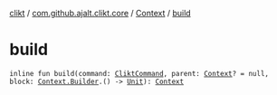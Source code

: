 [clikt](../../index.md) / [com.github.ajalt.clikt.core](../index.md) / [Context](index.md) / [build](./build.md)

# build

`inline fun build(command: `[`CliktCommand`](../-clikt-command/index.md)`, parent: `[`Context`](index.md)`? = null, block: `[`Context.Builder`](-builder/index.md)`.() -> `[`Unit`](https://kotlinlang.org/api/latest/jvm/stdlib/kotlin/-unit/index.html)`): `[`Context`](index.md)